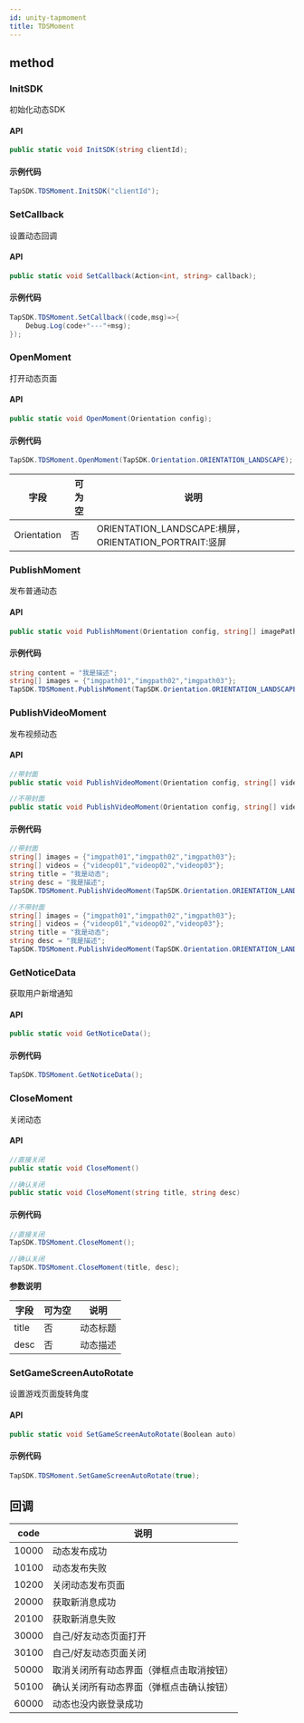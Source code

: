 ```yaml
---
id: unity-tapmoment
title: TDSMoment
---
```

## method


### InitSDK
初始化动态SDK

#### API

```c#
public static void InitSDK(string clientId);
```

#### 示例代码

```c#
TapSDK.TDSMoment.InitSDK("clientId");
```

### SetCallback
设置动态回调

#### API

```c#
public static void SetCallback(Action<int, string> callback);
```

#### 示例代码

```c#
TapSDK.TDSMoment.SetCallback((code,msg)=>{
    Debug.Log(code+"---"+msg);
});
```

<!-- ### SetLoginToken
设置登录信息

#### API

```c#
public static void SetLoginToken(string accessToken);
```

#### 示例代码

```c#
TapSDK.TDSLogin.GetCurrentAccessToken((token)=>{
    TapSDK.TDSMoment.SetLoginToken(token.toJSON());
});
``` -->

### OpenMoment
打开动态页面

#### API

```c#
public static void OpenMoment(Orientation config);
```

#### 示例代码

```c#
TapSDK.TDSMoment.OpenMoment(TapSDK.Orientation.ORIENTATION_LANDSCAPE);
```

| 字段     | 可为空 | 说明                                                   |
| ------ | --- | ---------------------------------------------------- |
| Orientation | 否   |ORIENTATION_LANDSCAPE:横屏，ORIENTATION_PORTRAIT:竖屏 |

### PublishMoment
发布普通动态

#### API

```c#
public static void PublishMoment(Orientation config, string[] imagePaths, string content);
```

#### 示例代码

```c#
string content = "我是描述";
string[] images = {"imgpath01","imgpath02","imgpath03"};
TapSDK.TDSMoment.PublishMoment(TapSDK.Orientation.ORIENTATION_LANDSCAPE, images, content);
```

### PublishVideoMoment
发布视频动态

#### API

```c#
//带封面
public static void PublishVideoMoment(Orientation config, string[] videoPaths, string[] imagePaths, string title, string desc)

//不带封面
public static void PublishVideoMoment(Orientation config, string[] videoPaths, string title, string desc)
```

#### 示例代码

```c#
//带封面
string[] images = {"imgpath01","imgpath02","imgpath03"};
string[] videos = {"videop01","videop02","videop03"};
string title = "我是动态";
string desc = "我是描述";
TapSDK.TDSMoment.PublishVideoMoment(TapSDK.Orientation.ORIENTATION_LANDSCAPE, videos,images,title,desc);

//不带封面
string[] images = {"imgpath01","imgpath02","imgpath03"};
string[] videos = {"videop01","videop02","videop03"};
string title = "我是动态";
string desc = "我是描述";
TapSDK.TDSMoment.PublishVideoMoment(TapSDK.Orientation.ORIENTATION_LANDSCAPE, videos,title,desc);
```

### GetNoticeData
获取用户新增通知

#### API

```c#
public static void GetNoticeData();
```

#### 示例代码

```c#
TapSDK.TDSMoment.GetNoticeData();
```

### CloseMoment
关闭动态

#### API

```c#
//直接关闭
public static void CloseMoment()

//确认关闭
public static void CloseMoment(string title, string desc)
```

#### 示例代码

```c#
//直接关闭
TapSDK.TDSMoment.CloseMoment();

//确认关闭
TapSDK.TDSMoment.CloseMoment(title, desc);
```

**参数说明**

| 字段      | 可为空 | 说明   |
| ------- | --- | ---- |
| title   | 否   | 动态标题 |
| desc | 否   | 动态描述 |

### SetGameScreenAutoRotate
设置游戏页面旋转角度

#### API

```c#
public static void SetGameScreenAutoRotate(Boolean auto)
```

#### 示例代码

```c#
TapSDK.TDSMoment.SetGameScreenAutoRotate(true);
```

## 回调
| code | 说明       |
| --- | -------- |
| 10000   | 动态发布成功     |
| 10100   | 动态发布失败     |
| 10200   | 关闭动态发布页面     |
| 20000   | 获取新消息成功 |
| 20100   | 获取新消息失败 |
| 30000   | 自己/好友动态页面打开 |
| 30100   | 自己/好友动态页面关闭 |
| 50000   | 取消关闭所有动态界面（弹框点击取消按钮） |
| 50100   | 确认关闭所有动态界面（弹框点击确认按钮） |
| 60000   | 动态也没内嵌登录成功 |
